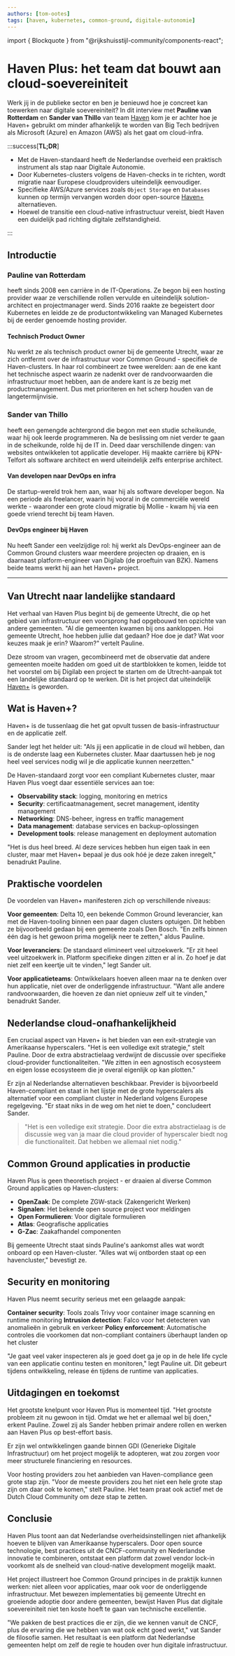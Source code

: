 ```yaml
---
authors: [tom-ootes]
tags: [haven, kubernetes, common-ground, digitale-autonomie]
---
```

import { Blockquote } from "@rijkshuisstijl-community/components-react";

# Haven Plus: het team dat bouwt aan cloud-soevereiniteit

Werk jij in de publieke sector en ben je benieuwd hoe je concreet kan toewerken naar digitale soevereiniteit? In dit interview met **Pauline van Rotterdam** en **Sander van Thillo** van team [Haven](/kennisbank/infra/standaarden/haven) kom je er achter hoe je Haven+ gebruikt om minder afhankelijk te worden van Big Tech bedrijven als Microsoft (Azure) en Amazon (AWS) als het gaat om cloud-infra.

<!-- truncate -->

:::success[**TL;DR**]

- Met de Haven-standaard heeft de Nederlandse overheid een praktisch instrument als stap naar Digitale Autonomie.
- Door Kubernetes-clusters volgens de Haven-checks in te richten, wordt migratie naar Europese cloudproviders uiteindelijk eenvoudiger.
- Specifieke AWS/Azure services zoals `Object Storage` en `Databases` kunnen op termijn vervangen worden door open-source [Haven+](https://gitlab.com/commonground/haven/havenplus) alternatieven.
- Hoewel de transitie een cloud-native infrastructuur vereist, biedt Haven een duidelijk pad richting digitale zelfstandigheid.

:::

## Introductie

### **Pauline van Rotterdam**
 heeft sinds 2008 een carrière in de IT-Operations. Ze begon bij een hosting provider waar ze verschillende rollen vervulde en uiteindelijk solution-architect en projectmanager werd. Sinds 2016 raakte ze begeistert door Kubernetes en leidde ze de productontwikkeling van Managed Kubernetes bij de eerder genoemde hosting provider.

#### Technisch Product Owner
Nu werkt ze als technisch product owner bij de gemeente Utrecht, waar ze zich ontfermt over de infrastructuur voor Common Ground - specifiek de Haven-clusters. In haar rol combineert ze twee werelden: aan de ene kant het technische aspect waarin ze nadenkt over de randvoorwaarden die infrastructuur moet hebben, aan de andere kant is ze bezig met productmanagement. Dus met prioriteren en het scherp houden van de langetermijnvisie.

### Sander van Thillo
heeft een gemengde achtergrond die begon met een studie scheikunde, waar hij ook leerde programmeren. Na de beslissing om niet verder te gaan in de scheikunde, rolde hij de IT in. Deed daar verschillende dingen: van websites ontwikkelen tot applicatie developer. Hij maakte carrière bij KPN-Telfort als software architect en werd uiteindelijk zelfs enterprise architect.

#### Van developen naar DevOps en infra
De startup-wereld trok hem aan, waar hij als software developer begon. Na een periode als freelancer, waarin hij vooral in de commerciële wereld werkte - waaronder een grote cloud migratie bij Mollie - kwam hij via een goede vriend terecht bij team Haven.

#### DevOps engineer bij Haven
Nu heeft Sander een veelzijdige rol: hij werkt als DevOps-engineer aan de Common Ground clusters waar meerdere projecten op draaien, en is daarnaast platform-engineer van Digilab (de proeftuin van BZK). Namens beide teams werkt hij aan het Haven+ project.

---

## Van Utrecht naar landelijke standaard

Het verhaal van Haven Plus begint bij de gemeente Utrecht, die op het gebied van infrastructuur een voorsprong had opgebouwd ten opzichte van andere gemeenten. "Al die gemeenten kwamen bij ons aankloppen. Hoi gemeente Utrecht, hoe hebben jullie dat gedaan? Hoe doe je dat? Wat voor keuzes maak je erin? Waarom?" vertelt Pauline. 

Deze stroom van vragen, gecombineerd met de observatie dat andere gemeenten moeite hadden om goed uit de startblokken te komen, leidde tot het voorstel om bij Digilab een project te starten om de Utrecht-aanpak tot een landelijke standaard op te werken. Dit is het project dat uiteindelijk [Haven+](/kennisbank/infra/standaarden/haven/haven-plus) is geworden.

## Wat is Haven+?

Haven+ is de tussenlaag die het gat opvult tussen de basis-infrastructuur en de applicatie zelf.

Sander legt het helder uit: "Als jij een applicatie in de cloud wil hebben, dan is de onderste laag een Kubernetes cluster. Maar daartussen heb je nog heel veel services nodig wil je die applicatie kunnen neerzetten."

De Haven-standaard zorgt voor een compliant Kubernetes cluster, maar Haven Plus voegt daar essentiële services aan toe:

- **Observability stack**: logging, monitoring en metrics
- **Security**: certificaatmanagement, secret management, identity management
- **Networking**: DNS-beheer, ingress en traffic management
- **Data management**: database services en backup-oplossingen
- **Development tools**: release management en deployment automation

"Het is dus heel breed. Al deze services hebben hun eigen taak in een cluster, maar met Haven+ bepaal je dus ook hóé je deze zaken inregelt," benadrukt Pauline.

## Praktische voordelen

De voordelen van Haven+ manifesteren zich op verschillende niveaus:

**Voor gemeenten**: Delta 10, een bekende Common Ground leverancier, kan met de Haven-tooling binnen een paar dagen clusters optuigen. Dit hebben ze bijvoorbeeld gedaan bij een gemeente zoals Den Bosch. "En zelfs binnen één dag is het gewoon prima mogelijk neer te zetten," aldus Pauline.

**Voor leveranciers**: De standaard elimineert veel uitzoekwerk. "Er zit heel veel uitzoekwerk in. Platform specifieke dingen zitten er al in. Zo hoef je dat niet zelf een keertje uit te vinden," legt Sander uit.

**Voor applicatieteams**: Ontwikkelaars hoeven alleen maar na te denken over hun applicatie, niet over de onderliggende infrastructuur. "Want alle andere randvoorwaarden, die hoeven ze dan niet opnieuw zelf uit te vinden," benadrukt Sander.

## Nederlandse cloud-onafhankelijkheid

Een cruciaal aspect van Haven+ is het bieden van een exit-strategie van Amerikaanse hyperscalers. "Het is een volledige exit strategie," stelt Pauline. Door de extra abstractielaag verdwijnt de discussie over specifieke cloud-provider functionaliteiten. "We zitten in een agnostisch ecosysteem en eigen losse ecosysteem die je overal eigenlijk op kan plotten."

Er zijn al Nederlandse alternatieven beschikbaar. Previder is bijvoorbeeld Haven-compliant en staat in het lijstje met de grote hyperscalers als alternatief voor een compliant cluster in Nederland volgens Europese regelgeving. "Er staat niks in de weg om het niet te doen," concludeert Sander.

<Blockquote
  attribution=" — Pauline, Technisch Product Owner gemeente Utrecht"
  variation="pink-background">
"Het is een volledige exit strategie. Door die extra abstractielaag is de discussie weg van ja maar die cloud provider of hyperscaler biedt nog die functionaliteit. Dat hebben we allemaal niet nodig."
</Blockquote>

## Common Ground applicaties in productie

Haven Plus is geen theoretisch project - er draaien al diverse Common Ground applicaties op Haven-clusters:

- **OpenZaak**: De complete ZGW-stack (Zakengericht Werken)
- **Signalen**: Het bekende open source project voor meldingen
- **Open Formulieren**: Voor digitale formulieren
- **Atlas**: Geografische applicaties
- **G-Zac**: Zaakafhandel componenten

Bij gemeente Utrecht staat sinds Pauline's aankomst alles wat wordt onboard op een Haven-cluster. "Alles wat wij ontborden staat op een havencluster," bevestigt ze.

## Security en monitoring

Haven Plus neemt security serieus met een gelaagde aanpak:

**Container security**: Tools zoals Trivy voor container image scanning en runtime monitoring
**Intrusion detection**: Falco voor het detecteren van anomalieën in gebruik en verkeer
**Policy enforcement**: Automatische controles die voorkomen dat non-compliant containers überhaupt landen op het cluster

"Je gaat veel vaker inspecteren als je goed doet ga je op in de hele life cycle van een applicatie continu testen en monitoren," legt Pauline uit. Dit gebeurt tijdens ontwikkeling, release én tijdens de runtime van applicaties.

## Uitdagingen en toekomst

Het grootste knelpunt voor Haven Plus is momenteel tijd. "Het grootste probleem zit nu gewoon in tijd. Omdat we het er allemaal wel bij doen," erkent Pauline. Zowel zij als Sander hebben primair andere rollen en werken aan Haven Plus op best-effort basis.

Er zijn wel ontwikkelingen gaande binnen GDI (Generieke Digitale Infrastructuur) om het project mogelijk te adopteren, wat zou zorgen voor meer structurele financiering en resources.

Voor hosting providers zou het aanbieden van Haven-compliance geen grote stap zijn. "Voor de meeste providers zou het niet een hele grote stap zijn om daar ook te komen," stelt Pauline. Het team praat ook actief met de Dutch Cloud Community om deze stap te zetten.

## Conclusie

Haven Plus toont aan dat Nederlandse overheidsinstellingen niet afhankelijk hoeven te blijven van Amerikaanse hyperscalers. Door open source technologie, best practices uit de CNCF-community en Nederlandse innovatie te combineren, ontstaat een platform dat zowel vendor lock-in voorkomt als de snelheid van cloud-native development mogelijk maakt.

Het project illustreert hoe Common Ground principes in de praktijk kunnen werken: niet alleen voor applicaties, maar ook voor de onderliggende infrastructuur. Met bewezen implementaties bij gemeente Utrecht en groeiende adoptie door andere gemeenten, bewijst Haven Plus dat digitale soevereiniteit niet ten koste hoeft te gaan van technische excellentie.

"We pakken de best practices die er zijn, die we kennen vanuit de CNCF, plus de ervaring die we hebben van wat ook echt goed werkt," vat Sander de filosofie samen. Het resultaat is een platform dat Nederlandse gemeenten helpt om zelf de regie te houden over hun digitale infrastructuur.